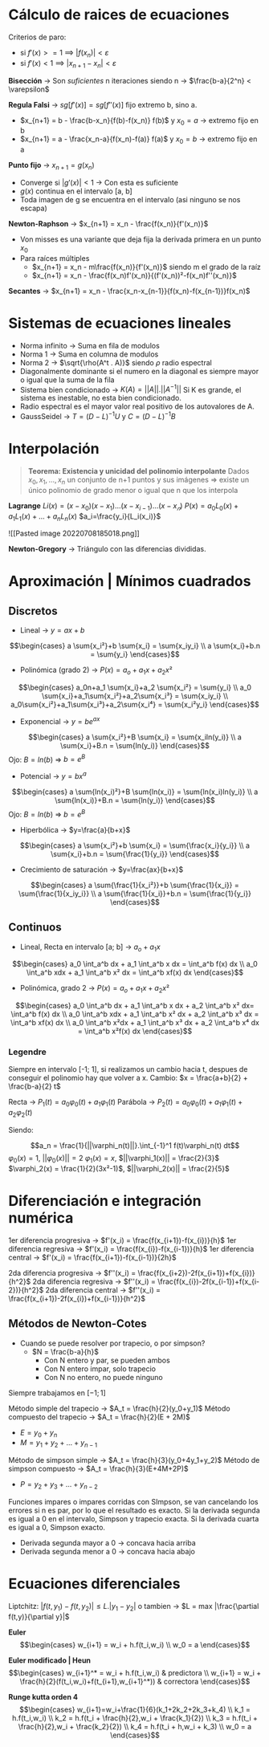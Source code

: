 # Cálculo de raices de ecuaciones
Criterios de paro:
-	si $f'(x) >= 1$   ==>   $|f(x_n)| < \varepsilon$
-	si $f'(x) < 1$   ==>   $|x_{n+1} - x_n| < \varepsilon$

**Bisección** -> Son *suficientes* n iteraciones siendo n -> $\frac{b-a}{2^n} < \varepsilon$

**Regula Falsi** -> $sg[f'(x)] = sg[f''(x)]$ fijo extremo b, sino a.
- $x_{n+1} = b - \frac{b-x_n}{f(b)-f(x_n)} f(b)$ y $x_0 = a$ -> extremo fijo en b
- $x_{n+1} = a - \frac{x_n-a}{f(x_n)-f(a)} f(a)$ y $x_0 = b$ -> extremo fijo en a

**Punto fijo** -> $x_{n+1} = g(x_n)$
- Converge si $|g'(x)| < 1$ -> Con esta es suficiente
- $g(x)$ continua en el intervalo \[a, b]
- Toda imagen de g se encuentra en el intervalo (asi ninguno se nos escapa)

**Newton-Raphson** -> $x_{n+1} = x_n - \frac{f(x_n)}{f'(x_n)}$
- Von misses es una variante que deja fija la derivada primera en un punto $x_0$
- Para raíces múltiples
	-  $x_{n+1} = x_n - m\frac{f(x_n)}{f'(x_n)}$ siendo m el grado de la raíz
	-   $x_{n+1} = x_n - \frac{f(x_n)f'(x_n)}{(f'(x_n))²-f(x_n)f''(x_n)}$

**Secantes** -> $x_{n+1} = x_n - \frac{x_n-x_{n-1}}{f(x_n)-f(x_{n-1})}f(x_n)$ 

# Sistemas de ecuaciones lineales
- Norma infinito -> Suma en fila de modulos
- Norma 1 -> Suma en columna de modulos
- Norma 2 -> $\sqrt{\rho(A^t . A)}$ siendo $\rho$ radio espectral
- Diagonalmente dominante si el numero en la diagonal es siempre mayor o igual que la suma de la fila
- Sistema bien condicionado -> $K(A) = ||A||.||A^{-1}||$ Si K es grande, el sistema es inestable, no esta bien condicionado.
- Radio espectral es el mayor valor real positivo de los autovalores de A.
- GaussSeidel -> $T = (D-L)^{-1} U$ y $C = (D-L)^{-1} B$

# Interpolación
> **Teorema: Existencia y unicidad del polinomio interpolante**
> Dados $x_0,x_1,...,x_n$ un conjunto de n+1 puntos y sus imágenes => existe un único polinomio de grado menor o igual que n que los interpola

**Lagrange**
$Li(x) = (x − x_0 )(x − x_1 ) … (x − x_{i-1} )… (x − x_𝑛 )$
$P(x) = a_0L_0(x) + a_1L_1(x) + ... + a_nL_n(x)$
$a_i=\frac{y_i}{L_i(x_i)}$

![[Pasted image 20220708185018.png]]

**Newton-Gregory** -> Triángulo con las diferencias divididas.

# Aproximación | Mínimos cuadrados
## Discretos
- Lineal -> $y = ax + b$

$$\begin{cases}
  a \sum{x_i²}+b \sum{x_i} = \sum{x_iy_i} \\
  a \sum{x_i}+b.n = \sum{y_i}    
\end{cases}$$

- Polinómica (grado 2) -> $P(x) = a_o +a_1x + a_2x²$

$$\begin{cases}
  a_0n+a_1 \sum{x_i}+a_2 \sum{x_i²} = \sum{y_i} \\
  a_0 \sum{x_i}+a_1\sum{x_i²}+a_2\sum{x_i³} = \sum{x_iy_i} \\
  a_0\sum{x_i²}+a_1\sum{x_i³}+a_2\sum{x_i⁴} = \sum{x_i²y_i}
\end{cases}$$

- Exponencial -> $y = be^{ax}$

$$\begin{cases}
  a \sum{x_i²}+B \sum{x_i} = \sum{x_iln(y_i)} \\
  a \sum{x_i}+B.n = \sum{ln(y_i)}    
\end{cases}$$
Ojo: $B = ln(b)$ => $b = e^B$

- Potencial -> $y = bx^a$

$$\begin{cases}
  a \sum{ln(x_i)²}+B \sum{ln(x_i)} = \sum{ln(x_i)ln(y_i)} \\
  a \sum{ln(x_i)}+B.n = \sum{ln(y_i)}    
\end{cases}$$
Ojo: $B = ln(b)$ => $b = e^B$

- Hiperbólica -> $y=\frac{a}{b+x}$

$$\begin{cases}
  a \sum{x_i²}+b \sum{x_i} = \sum{\frac{x_i}{y_i}} \\
  a \sum{x_i}+b.n = \sum{\frac{1}{y_i}}    
\end{cases}$$

- Crecimiento de saturación -> $y=\frac{ax}{b+x}$

$$\begin{cases}
  a \sum{\frac{1}{x_i²}}+b \sum{\frac{1}{x_i}} = \sum{\frac{1}{x_iy_i}} \\
  a \sum{\frac{1}{x_i}}+b.n = \sum{\frac{1}{y_i}}    
\end{cases}$$

## Continuos
- Lineal, Recta en intervalo \[a; b] -> $a_o + a_1x$

$$\begin{cases}
  a_0 \int_a^b dx + a_1 \int_a^b x dx = \int_a^b f(x) dx \\
  a_0 \int_a^b xdx + a_1 \int_a^b x² dx = \int_a^b xf(x) dx    
\end{cases}$$

- Polinómica, grado 2 ->  $P(x) = a_o +a_1x + a_2x²$

$$\begin{cases}
  a_0 \int_a^b dx + a_1 \int_a^b x dx + a_2 \int_a^b x² dx= \int_a^b f(x) dx \\
  a_0 \int_a^b xdx + a_1 \int_a^b x² dx + a_2 \int_a^b x³ dx = \int_a^b xf(x) dx \\
  a_0 \int_a^b x²dx + a_1 \int_a^b x³ dx + a_2 \int_a^b x⁴ dx = \int_a^b x²f(x) dx     
\end{cases}$$

### Legendre 
Siempre en intervalo \[-1; 1], si realizamos un cambio hacia t, despues de conseguir el polinomio hay que volver a x.
Cambio: $x = \frac{a+b}{2} + \frac{b-a}{2}  t$

Recta -> $P_1(t) = a_0\varphi_0(t) + a_1\varphi_1(t)$
Parábola -> $P_2(t) = a_0\varphi_0(t) + a_1\varphi_1(t) + a_2\varphi_2(t)$

Siendo:

$$a_n = \frac{1}{||\varphi_n(t)||}.\int_{-1}^1 f(t)\varphi_n(t)  dt$$
$\varphi_0(x) = 1$, $||\varphi_0(x)|| = 2$
$\varphi_1(x) = x$, $||\varphi_1(x)|| = \frac{2}{3}$
$\varphi_2(x) = \frac{1}{2}(3x²-1)$, $||\varphi_2(x)|| = \frac{2}{5}$

# Diferenciación e integración numérica
1er diferencia progresiva -> $f'(x_i) = \frac{f(x_{i+1})-f(x_{i})}{h}$
1er diferencia regresiva -> $f'(x_i) = \frac{f(x_{i})-f(x_{i-1})}{h}$
1er diferencia central -> $f'(x_i) = \frac{f(x_{i+1})-f(x_{i-1})}{2h}$

2da diferencia progresiva -> $f''(x_i) = \frac{f(x_{i+2})-2f(x_{i+1})+f(x_{i})}{h^2}$
2da diferencia regresiva -> $f''(x_i) = \frac{f(x_{i})-2f(x_{i-1})+f(x_{i-2})}{h^2}$
2da diferencia central -> $f''(x_i) = \frac{f(x_{i+1})-2f(x_{i})+f(x_{i-1})}{h^2}$

## Métodos de Newton-Cotes
- Cuando se puede resolver por trapecio, o por simpson?
	- $N = \frac{b-a}{h}$
		- Con N entero y par, se pueden ambos
		- Con N entero impar, solo trapecio
		- Con N no entero, no puede ninguno

Siempre trabajamos en $[-1; 1]$

Método simple del trapecio -> $A_t = \frac{h}{2}(y_0+y_1)$
Método compuesto del trapecio -> $A_t = \frac{h}{2}(E + 2M)$
-	$E = y_0 + y_n$
-	$M = y_1 + y_2 + ... + y_{n-1}$

Método de simpson simple -> $A_t = \frac{h}{3}(y_0+4y_1+y_2)$
Método de simpson compuesto -> $A_t = \frac{h}{3}(E+4M+2P)$
-	$P = y_2 + y_3 +...+y_{n-2}$

Funciones impares o impares corridas con SImpson, se van cancelando los errores si n es par, por lo que el resultado es exacto.
Si la derivada segunda es igual a 0 en el intervalo, Simpson y trapecio exacta.
Si la derivada cuarta es igual a 0, Simpson exacto.
- Derivada segunda mayor a 0 -> concava hacia arriba
- Derivada segunda menor a 0 -> concava hacia abajo

# Ecuaciones diferenciales
Liptchitz: $|f(t,y_1) - f(t,y_2)| ≤ L.|y_1 - y_2|$
o tambien -> $L = max |\frac{\partial f(t,y)}{\partial y}|$

**Euler** 
$$\begin{cases}
  w_{i+1} = w_i + h.f(t_i,w_i) \\
  w_0 = a
\end{cases}$$

**Euler modificado | Heun**
$$\begin{cases}
  w_{i+1}^* = w_i + h.f(t_i,w_i) & predictora \\
  w_{i+1} = w_i + \frac{h}{2}(f(t_i,w_i)+f(t_{i+1},w_{i+1}^*)) & correctora
\end{cases}$$

**Runge kutta orden 4**
$$\begin{cases}
  w_{i+1}=w_i+\frac{1}{6}(k_1+2k_2+2k_3+k_4) \\
  k_1 = h.f(t_i,w_i) \\
  k_2 = h.f(t_i + \frac{h}{2},w_i + \frac{k_1}{2}) \\
  k_3 = h.f(t_i + \frac{h}{2},w_i + \frac{k_2}{2}) \\
  k_4 = h.f(t_i + h,w_i + k_3) \\
  w_0 = a
\end{cases}$$